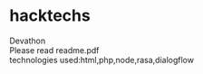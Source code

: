 # hacktechs
Devathon <br>
Please read readme.pdf<br>
technologies used:html,php,node,rasa,dialogflow
